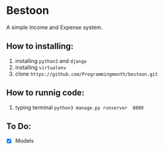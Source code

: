 # Bestoon 

A simple Income and Expense system.

## How to installing:
1. installing `python3` and `django`
2. installing `virtualenv`
3. clone `https://github.com/Programmingmonth/bestoon.git`

## How to runnig code:
1. typing terminal `python3 manage.py runserver  8009`


## To Do:
- [x] Models
